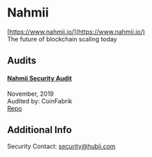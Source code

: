 
# Nahmii
  
[https://www.nahmii.io/](https://www.nahmii.io/)<br>
The future of blockchain scaling today


## Audits



#### [Nahmii Security Audit](https://blog.coinfabrik.com/nahmii-security-audit/)

November, 2019<br>
Audited by: CoinFabrik<br>
[Repo](https://github.com/hubiinetwork/nahmii-contracts/blob/v1.0.0/contracts/NahmiiToken.sol)
      

  



## Additional Info

Security Contact: security@hubii.com
